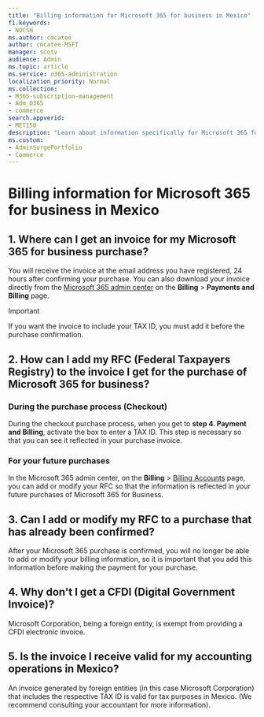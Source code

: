 ```yaml
---
title: "Billing information for Microsoft 365 for business in Mexico"
f1.keywords:
- NOCSH
ms.author: cmcatee
author: cmcatee-MSFT
manager: scotv
audience: Admin
ms.topic: article
ms.service: o365-administration
localization_priority: Normal
ms.collection: 
- M365-subscription-management 
- Adm_O365
- commerce
search.appverid:
- MET150
description: "Learn about information specifically for Microsoft 365 for business in Mexico." 
ms.custom: 
- AdminSurgePortfolio
- Commerce
---
```


# Billing information for Microsoft 365 for business in Mexico

## 1. Where can I get an invoice for my Microsoft 365 for business purchase?

You will receive the invoice at the email address you have registered, 24 hours after confirming your purchase. You can also download your invoice directly from the [Microsoft 365 admin center](https://go.microsoft.com/fwlink/p/?linkid=2024339) on the **Billing** > **Payments and Billing** page.

> [!IMPORTANT]
> If you want the invoice to include your TAX ID, you must add it before the purchase confirmation.

## 2. How can I add my RFC (Federal Taxpayers Registry) to the invoice I get for the purchase of Microsoft 365 for business?

### During the purchase process (Checkout)

During the checkout purchase process, when you get to **step 4. Payment and Billing**, activate the box to enter a TAX ID. This step is necessary so that you can see it reflected in your purchase invoice.

### For your future purchases

In the Microsoft 365 admin center, on the **Billing** > <a href="https://go.microsoft.com/fwlink/p/?linkid=2084771" target="_blank">Billing Accounts</a> page, you can add or modify your RFC so that the information is reflected in your future purchases of Microsoft 365 for Business.

## 3. Can I add or modify my RFC to a purchase that has already been confirmed?

After your Microsoft 365 purchase is confirmed, you will no longer be able to add or modify your billing information, so it is important that you add this information before making the payment for your purchase.

## 4. Why don't I get a CFDI (Digital Government Invoice)?

Microsoft Corporation, being a foreign entity, is exempt from providing a CFDI electronic invoice.

## 5. Is the invoice I receive valid for my accounting operations in Mexico?

An invoice generated by foreign entities (in this case Microsoft Corporation) that includes the respective TAX ID is valid for tax purposes in Mexico. (We recommend consulting your accountant for more information).
